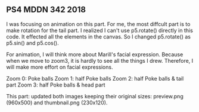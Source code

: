 ## PS4 MDDN 342 2018

I was focusing on animation on this part. For me, the most diffcult part is to make rotation for the tail part. I realized I can't use p5.rotate() directly in this code. It effected all the elements in the canvas. So I changed p5.rotate() as p5.sin() and p5.cos().

For animation, I will think more about Marill's facial expression. Because when we move to zoom3, it is hardly to see all the things I drew. Therefore, I will make more effort on facial expressions.

Zoom 0: Poke balls
Zoom 1: half Poke balls
Zoom 2: half Poke balls & tail part
Zoom 3: half Poke balls & head part

This part: updated both images keeping their original sizes:
preview.png (960x500) and thumbnail.png (230x120).
